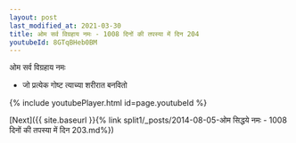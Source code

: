 ```yaml
---
layout: post
last_modified_at: 2021-03-30
title: ओम सर्व विग्रहाय नमः - 1008 दिनों की तपस्या में दिन 204
youtubeId: 8GTqBHeb0BM
---
```

 
 
 ओम सर्व विग्रहाय नमः  
 
 -  जो प्रत्येक गोष्ट त्याच्या शरीरात बनवितो 
 
  
 
  
 
 
 
 
 
 


{% include youtubePlayer.html id=page.youtubeId %}
 
[Next]({{ site.baseurl }}{% link  split1/_posts/2014-08-05-ओम सिद्धये नमः - 1008 दिनों की तपस्या में दिन 203.md%})
 
